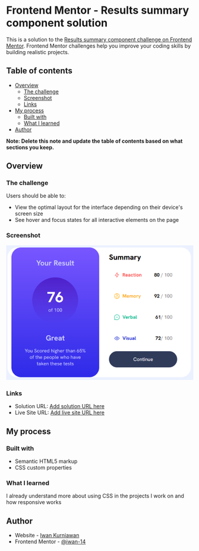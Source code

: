 # Frontend Mentor - Results summary component solution

This is a solution to the [Results summary component challenge on Frontend Mentor](https://www.frontendmentor.io/challenges/results-summary-component-CE_K6s0maV). Frontend Mentor challenges help you improve your coding skills by building realistic projects. 

## Table of contents

- [Overview](#overview)
  - [The challenge](#the-challenge)
  - [Screenshot](#screenshot)
  - [Links](#links)
- [My process](#my-process)
  - [Built with](#built-with)
  - [What I learned](#what-i-learned)
- [Author](#author)

**Note: Delete this note and update the table of contents based on what sections you keep.**

## Overview

### The challenge

Users should be able to:

- View the optimal layout for the interface depending on their device's screen size
- See hover and focus states for all interactive elements on the page

### Screenshot

![](./screenshot.png)

### Links

- Solution URL: [Add solution URL here](https://github.com/iwan-14/results-summary-component-main)
- Live Site URL: [Add live site URL here](https://results-summary-component-two-kappa.vercel.app/)

## My process

### Built with

- Semantic HTML5 markup
- CSS custom properties


### What I learned

I already understand more about using CSS in the projects I work on and how responsive works

## Author

- Website - [Iwan Kurniawan](https://www.your-site.com)
- Frontend Mentor - [@iwan-14](https://www.frontendmentor.io/profile/iwan-14)
